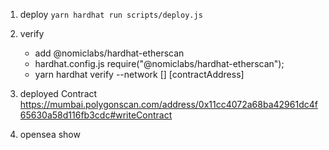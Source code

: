1. deploy `yarn hardhat run scripts/deploy.js`
2. verify  
    * add @nomiclabs/hardhat-etherscan
    * hardhat.config.js 
    require("@nomiclabs/hardhat-etherscan");
    * yarn hardhat verify --network [] [contractAddress]

3. deployed Contract  https://mumbai.polygonscan.com/address/0x11cc4072a68ba42961dc4f65630a58d116fb3cdc#writeContract

4. opensea show 